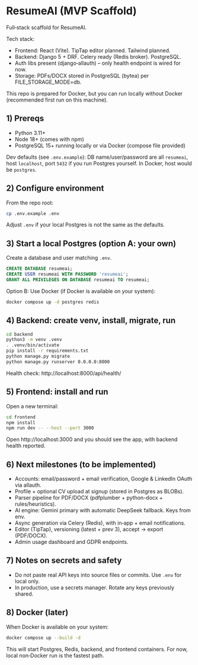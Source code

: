 # ResumeAI (MVP Scaffold)

Full‑stack scaffold for ResumeAI.

Tech stack:

- Frontend: React (Vite). TipTap editor planned. Tailwind planned.
- Backend: Django 5 + DRF. Celery ready (Redis broker). PostgreSQL.
- Auth libs present (django‑allauth) – only health endpoint is wired for now.
- Storage: PDFs/DOCX stored in PostgreSQL (bytea) per FILE_STORAGE_MODE=db.

This repo is prepared for Docker, but you can run locally without Docker (recommended first run on this machine).

## 1) Prereqs

- Python 3.11+
- Node 18+ (comes with npm)
- PostgreSQL 15+ running locally or via Docker (compose file provided)

Dev defaults (see `.env.example`): DB name/user/password are all `resumeai`, host `localhost`, port `5432` if you run Postgres yourself. In Docker, host would be `postgres`.

## 2) Configure environment

From the repo root:

```bash
cp .env.example .env
```

Adjust `.env` if your local Postgres is not the same as the defaults.

## 3) Start a local Postgres (option A: your own)

Create a database and user matching `.env`.

```sql
CREATE DATABASE resumeai;
CREATE USER resumeai WITH PASSWORD 'resumeai';
GRANT ALL PRIVILEGES ON DATABASE resumeai TO resumeai;
```

Option B: Use Docker (if Docker is available on your system):

```bash
docker compose up -d postgres redis
```

## 4) Backend: create venv, install, migrate, run

```bash
cd backend
python3 -m venv .venv
. .venv/bin/activate
pip install -r requirements.txt
python manage.py migrate
python manage.py runserver 0.0.0.0:8000
```

Health check: http://localhost:8000/api/health/

## 5) Frontend: install and run

Open a new terminal:

```bash
cd frontend
npm install
npm run dev -- --host --port 3000
```

Open http://localhost:3000 and you should see the app, with backend health reported.

## 6) Next milestones (to be implemented)

- Accounts: email/password + email verification, Google & LinkedIn OAuth via allauth.
- Profile + optional CV upload at signup (stored in Postgres as BLOBs).
- Parser pipeline for PDF/DOCX (pdfplumber + python-docx + rules/heuristics).
- AI engine: Gemini primary with automatic DeepSeek fallback. Keys from env.
- Async generation via Celery (Redis), with in‑app + email notifications.
- Editor (TipTap), versioning (latest + prev 3), accept → export (PDF/DOCX).
- Admin usage dashboard and GDPR endpoints.

## 7) Notes on secrets and safety

- Do not paste real API keys into source files or commits. Use `.env` for local only.
- In production, use a secrets manager. Rotate any keys previously shared.

## 8) Docker (later)

When Docker is available on your system:

```bash
docker compose up --build -d
```

This will start Postgres, Redis, backend, and frontend containers. For now, local non‑Docker run is the fastest path.
